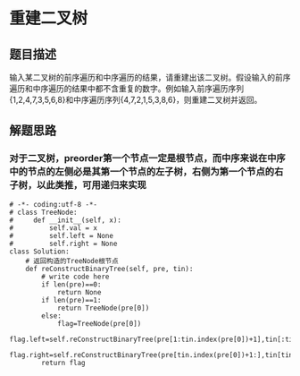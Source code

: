 # 重建二叉树
## 题目描述
输入某二叉树的前序遍历和中序遍历的结果，请重建出该二叉树。假设输入的前序遍历和中序遍历的结果中都不含重复的数字。例如输入前序遍历序列{1,2,4,7,3,5,6,8}和中序遍历序列{4,7,2,1,5,3,8,6}，则重建二叉树并返回。
## 解题思路
### 对于二叉树，preorder第一个节点一定是根节点，而中序来说在中序中的节点的左侧必是其第一个节点的左子树，右侧为第一个节点的右子树，以此类推，可用递归来实现
```
# -*- coding:utf-8 -*-
# class TreeNode:
#     def __init__(self, x):
#         self.val = x  
#         self.left = None
#         self.right = None
class Solution:
    # 返回构造的TreeNode根节点
    def reConstructBinaryTree(self, pre, tin):
        # write code here
        if len(pre)==0:
            return None
        if len(pre)==1:
            return TreeNode(pre[0])
        else:
            flag=TreeNode(pre[0])
            flag.left=self.reConstructBinaryTree(pre[1:tin.index(pre[0])+1],tin[:tin.index(pre[0])])
            flag.right=self.reConstructBinaryTree(pre[tin.index(pre[0])+1:],tin[tin.index(pre[0])+1:])
        return flag
```
